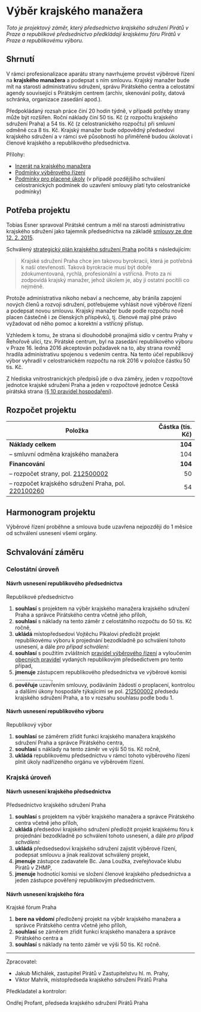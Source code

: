Výběr krajského manažera
========================

*Toto je projektový záměr, který předsednictvo krajského sdružení Pirátů v Praze a republikové předsednictvo předkládají krajskému fóru Pirátů v Praze a republikovému výboru.*

Shrnutí
-------

V rámci profesionalizace aparátu strany navrhujeme provést výběrové řízení na **krajského manažera** a podepsat s ním smlouvu. Krajský manažer bude mít na starosti administrativu sdružení, správu Pirátského centra a celostátní agendy související s Pirátským centrem (archiv, skenování pošty, datová schránka, organizace zasedání apod.).

Předpokládaný rozsah práce činí 20 hodin týdně, v případě potřeby strany může být rozšířen. Roční náklady činí 50 tis. Kč (z rozpočtu krajského sdružení Praha) a 54 tis. Kč (z celostranického rozpočtu) při smluvní odměně cca 8 tis. Kč. Krajský manažer bude odpovědný předsedovi krajského sdružení a v rámci své působnosti ho přiměřeně budou úkolovat i členové krajského a republikového předsednictva.

Přílohy:

* [Inzerát na krajského manažera](README.md)
* [Podmínky výběrového řízení](podminky.md)
* [Podmínky pro placené úkoly](https://www.pirati.cz/regiony/praha/podminky) (v případě pozdějšího schválení celostranických podmínek do uzavření smlouvy platí tyto celostranické podmínky)

Potřeba projektu
--------------

Tobias Esner spravoval Pirátské centrum a měl na starosti administrativu krajského sdružení jako tajemník předsednictva na základě [smlouvy ze dne 12. 2. 2015](https://smlouvy.pirati.cz/smlouvy/2015/02/12/PICE-spravce/index.html).

Schválený [strategický plán krajského sdružení Praha][strategie] počítá s následujícím:

> Krajské sdružení Praha chce jen takovou byrokracii, která je potřebná k naší otevřenosti. Taková byrokracie musí být dobře zdokumentovaná, rychlá, profesionální a vstřícná. Proto za ni zodpovídá krajský manažer, jehož úkolem je, aby ji ostatní pocítili co nejméně.


Protože administrativa nikoho nebaví a nechceme, aby bránila zapojení nových členů a rozvoji sdružení, potřebujeme vyhlásit nové výběrové řízení a podepsat novou smlouvu. Krajský manažer bude podle rozpočtu nově placen částečně i ze členských příspěvků, tj. členové mají plné právo vyžadovat od něho pomoc a korektní a vstřícný přístup.

Vzhledem k tomu, že strana si dlouhodobě pronajímá sídlo v centru Prahy v Řehořově ulici, tzv. Pirátské centrum, byl na zasedání republikového výboru v Praze 16. ledna 2016 akceptován požadavek na to, aby strana rovněž hradila administrativu spojenou s vedením centra. Na tento účel republikový výbor vyhradil v celostranickém rozpočtu na rok 2016 v položce částku 50 tis. Kč.

Z hlediska vnitrostranických předpisů jde o dva záměry, jeden v rozpočtové jednotce krajské sdružení Praha a jeden v rozpočtové jednotce Česká pirátská strana ([§ 10 pravidel hospodaření][prah]).

[strategie]: https://redmine.pirati.cz/projects/praha/wiki/Strategick%C3%BD_pl%C3%A1n
[prah]: https://www.pirati.cz/rules/prah

Rozpočet projektu
-----------------

Položka | Částka (tis. Kč)
--- | ----:
**Náklady celkem**  | **104**
– smluvní odměna krajského manažera	|	  104
**Financování** | **104**
– rozpočet strany, pol. [212500002][strana] |	50
– rozpočet krajského sdružení Praha, pol.	[220100260][kspraha] | 54

[strana]: https://www.pirati.cz/fo/hospodareni2016/rozpocty/strana/212500002
[kspraha]: https://www.pirati.cz/fo/hospodareni2016/rozpocty/strana/220100260

Harmonogram projektu
--------------------

Výběrové řízení proběhne a smlouva bude uzavřena nejpozději do 1 měsíce od schválení usnesení všemi orgány.

Schvalování záměru
------------------

### Celostátní úroveň

#### Návrh usnesení republikového předsednictva

Republikové předsednictvo

1. **souhlasí** s projektem na výběr krajského manažera krajského sdružení Praha a správce Pirátského centra včetně jeho příloh,
2. **souhlasí** s náklady na tento záměr z celostátního rozpočtu do 50 tis. Kč ročně,
3. **ukládá** místopředsedovi Vojtěchu Pikalovi předložit projekt republikovému výboru k projednání bezodkladně po schválení tohoto usnesení, a dále *pro případ schválení*:
4. **souhlasí** s použitím zvláštních [pravidel výběrového řízení](pravidla.md) a vyloučením [obecných pravidel](https://www.pirati.cz/zakazka/start) vydaných republikovým předsedictvem pro tento případ,
5. **jmenuje** zástupcem republikového předsednictva ve výběrové komisi ........................,
6. **pověřuje** uzavřením smlouvy, podáváním žádostí o proplacení, kontrolou a dalšími úkony hospodáře týkajícími se pol. [212500002][strana] předsedu krajského sdružení Praha, a to v rozsahu souhlasu podle bodu 1.


#### Návrh usnesení republikového výboru

Republikový výbor

1. **souhlasí** se záměrem zřídit funkci krajského manažera krajského sdružení Praha a správce Pirátského centra,
2. **souhlasí** s náklady na tento záměr ve výši 50 tis. Kč ročně,
3. **ukládá** republikovému předsednictvu v rámci tohoto výběrového řízení plnit úkoly nadřízeného orgánu ve výběrovém řízení.

### Krajská úroveň

#### Návrh usnesení krajského předsednictva

Předsednictvo krajského sdružení Praha

1. **souhlasí** s projektem na výběr krajského manažera a správce Pirátského centra včetně jeho příloh,
2. **ukládá** předsedovi krajského sdružení předložit projekt krajskému fóru k projednání bezodkladně po schválení tohoto usnesení, a dále *pro případ schválení*:
3. **ukládá** předsedsedovi krajského sdružení zajistit výběrové řízení, podepsat smlouvu a jinak realizovat schválený projekt,
4. **jmenuje** zástupce zadavatele Bc. Jana Loužka, zveřejňovače klubu Pirátů v ZHMP,
5. **jmenuje** hodnotící komisi ve složení členové krajského předsednictva a jeden zástupce pověřený republikovým předsednictvem.

#### Návrh usnesení krajského fóra

Krajské fórum Praha

1. **bere na vědomí** předložený projekt na výběr krajského manažera a správce Pirátského centra včetně jeho příloh,
2. **souhlasí** se záměrem zřídit funkci krajského manažera a správce Pirátského centra a
3. **souhlasí** s náklady na tento záměr ve výši 50 tis. Kč ročně.

---

Zpracovatel:

* Jakub Michálek, zastupitel Pirátů v Zastupitelstvu hl. m. Prahy,
* Viktor Mahrik, místopředseda krajského sdružení Pirátů Praha

Předkladatel a kontrolor:

Ondřej Profant, předseda krajského sdružení Pirátů Praha
